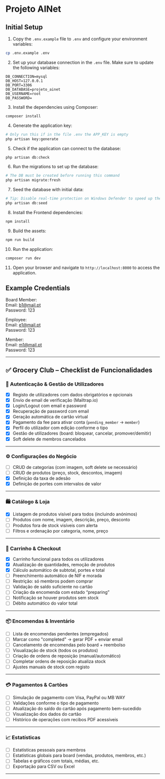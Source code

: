 # Projeto AINet

## Initial Setup


1. Copy the `.env.example` file to `.env` and configure your environment variables:
```bash
cp .env.example .env
```

2. Set up your database connection in the `.env` file. Make sure to update the following variables:
```env
DB_CONNECTION=mysql
DB_HOST=127.0.0.1
DB_PORT=3306
DB_DATABASE=projeto_ainet
DB_USERNAME=root
DB_PASSWORD=
```

3. Install the dependencies using Composer:
```bash
composer install
```

4. Generate the application key:
```bash
# Only run this if in the file .env the APP_KEY is empty
php artisan key:generate
```
5. Check if the application can connect to the database:
```bash
php artisan db:check
```

6. Run the migrations to set up the database:
```bash
# The DB must be created before running this command
php artisan migrate:fresh
```

7. Seed the database with initial data:
```bash
# Tip: Disable real-time protection on Windows Defender to speed up the process
php artisan db:seed
```

8. Install the Frontend dependencies:
```bash
npm install
```

9. Build the assets:
```bash
npm run build
```

10. Run the application:
```bash
composer run dev
```

11. Open your browser and navigate to `http://localhost:8000` to access the application.

## Example Credentials

Board Member:\
Email: b1@mail.pt\
Password: 123

Employee:\
Email: e1@mail.pt\
Password: 123

Member:\
Email: m1@mail.pt\
Password: 123

---

## ✅ Grocery Club – Checklist de Funcionalidades

### 🔐 Autenticação & Gestão de Utilizadores
- [x] Registo de utilizadores com dados obrigatórios e opcionais
- [x] Envio de email de verificação (Mailtrap.io)
- [x] Login/Logout com email e password
- [x] Recuperação de password com email
- [x] Geração automática de cartão virtual
- [x] Pagamento da fee para ativar conta (`pending_member` → `member`)
- [x] Perfil do utilizador com edição conforme o tipo
- [x] Gestão de utilizadores (board: bloquear, cancelar, promover/demitir)
- [x] Soft delete de membros cancelados

---

### ⚙️ Configurações do Negócio
- [ ] CRUD de categorias (com imagem, soft delete se necessário)
- [ ] CRUD de produtos (preço, stock, descontos, imagem)
- [x] Definição da taxa de adesão
- [x] Definição de portes com intervalos de valor

---

### 🛍️ Catálogo & Loja
- [x] Listagem de produtos visível para todos (incluindo anónimos)
- [ ] Produtos com nome, imagem, descrição, preço, desconto
- [ ] Produtos fora de stock visíveis com alerta
- [ ] Filtros e ordenação por categoria, nome, preço

---

### 🛒 Carrinho & Checkout
- [x] Carrinho funcional para todos os utilizadores
- [x] Atualização de quantidades, remoção de produtos
- [x] Cálculo automático de subtotal, portes e total
- [ ] Preenchimento automático de NIF e morada
- [ ] Restrição: só membros podem comprar
- [ ] Validação de saldo suficiente no cartão
- [ ] Criação da encomenda com estado “preparing”
- [ ] Notificação se houver produtos sem stock
- [ ] Débito automático do valor total

---

### 📦 Encomendas & Inventário
- [ ] Lista de encomendas pendentes (empregados)
- [ ] Marcar como "completed" → gerar PDF + enviar email
- [ ] Cancelamento de encomendas pelo board + reembolso
- [ ] Visualização de stock (todos os produtos)
- [ ] Criação de ordens de reposição (manual/automático)
- [ ] Completar ordens de reposição atualiza stock
- [ ] Ajustes manuais de stock com registo

---

### 💳 Pagamentos & Cartões
- [ ] Simulação de pagamento com Visa, PayPal ou MB WAY
- [ ] Validações conforme o tipo de pagamento
- [ ] Atualização do saldo do cartão após pagamento bem-sucedido
- [ ] Visualização dos dados do cartão
- [ ] Histórico de operações com recibos PDF acessíveis

---

### 📈 Estatísticas
- [ ] Estatísticas pessoais para membros
- [ ] Estatísticas globais para board (vendas, produtos, membros, etc.)
- [ ] Tabelas e gráficos com totais, médias, etc.
- [ ] Exportação para CSV ou Excel

---

